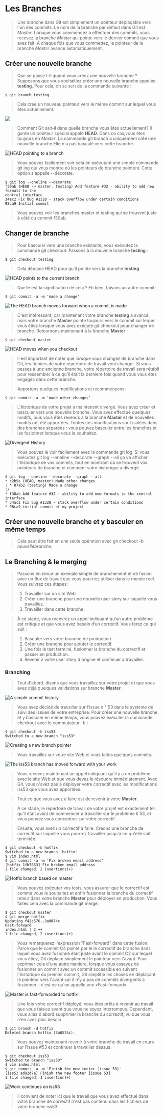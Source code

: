# Les Branches

>Une branche dans Git est simplement un pointeur déplaçable vers l'un des commits. Le nom de la branche par défaut dans Git est *Master*. Lorsque vous commencez à effectuer des commits, vous recevez la branche *Master* qui pointe vers le dernier commit que vous avez fait.
A chaque fois que vous commettez, le pointeur de la branche *Master* avance automatiquement.

## Créer une nouvelle branche
>Que se passe t-il quand vous créez une nouvelle branche ?
Supposons que vous souhaitiez créer une nouvelle branche appelée **testing**. Pour cela, on se sert de la commande suivante :
```shell
$ git branch testing
```
>Cela crée un nouveau pointeur vers le même commit sur lequel vous êtes actuellement.

![](assets/fig1.png?)
>Comment Git sait-il dans quelle branche vous êtes actuellement? Il garde un pointeur spécial appelé **HEAD**.
Dans ce cas,vous êtes toujours en *Master*. La commande git branch a uniquement créé une nouvelle branche.Elle n'a pas basculé vers cette branche.

![](assets/fig2.png? "HEAD pointing to a branch")
>Vous pouvez facilement voir cela en exécutant une simple commande git log qui vous montre où les pointeurs de branche pointent. Cette option s'appelle --decorate.
```shell
$ git log --oneline --decorate
f30ab (HEAD -> master, testing) Add feature #32 - ability to add new formats to the
central interface
34ac2 Fix bug #1328 - stack overflow under certain conditions
98ca9 Initial commit
```
>Vous pouvez voir les branches master et testing qui se trouvent juste à côté du commit f30ab.

## Changer de branche
>Pour basculer vers une branche existante, vous exécutez la commande git checkout. Passons à la nouvelle branche **testing** :
```shell
$ git checkout testing
```
>Cela déplace HEAD pour qu'il pointe vers la branche **testing**.

![](assets/fig3.png? "HEAD points to the current branch")
>Quelle est la signification de cela ? Eh bien, faisons un autre commit:
```shell
$ git commit -a -m 'made a change'
```
![](assets/fig4.png? "The HEAD branch moves forward when a commit is made")
>C'est intéressant, car maintenant votre branche **testing** a avancé, mais votre branche **Master** pointe toujours vers le commit sur lequel vous étiez lorsque vous avez exécuté git checkout pour changer de branche. Retournons maintenant à la branche **Master** :
```shell
$ git checkout master
```
![](assets/fig5.png? "HEAD moves when you checkout")
>Il est important de noter que lorsque vous changez de branche dans Git, les fichiers de votre répertoire de travail vont changer. Si vous passez à une ancienne branche, votre répertoire de travail sera rétabli pour ressembler à ce qu'il était la dernière fois quand vous vous êtes engagés dans cette branche.

>Apportons quelques modifications et recommençons:
```shell
$ git commit -a -m 'made other changes'
```
>L'historique de votre projet a maintenant divergé. Vous avez créer et basculer vers une nouvelle branche. Vous avez effectué quelques modifs, puis vous êtes revenus à la branche **Master** et de nouvelles modifs ont été apportées.
Toutes ces modifications sont isolées dans des branches séparées : vous pouvez basculer entre les branches et les fusionner lorsque vous le souhaitez.

![](assets/fig6.png? "Divergent History")
>Vous pouvez le voir facilement avec la commande git log. Si vous exécutez git log --oneline --decorate --graph --all ça va afficher l'historique de vos commits, tout en montrant où se trouvent vos pointeurs de branche et comment votre historique a divergé.
```shell
$ git log --oneline --decorate --graph --all
* c2b9e (HEAD, master) Made other changes
| * 87ab2 (testing) Made a change
|/
* f30ab Add feature #32 - ability to add new formats to the central interface
* 34ac2 Fix bug #1328 - stack overflow under certain conditions
* 98ca9 initial commit of my project
```
## Créer une nouvelle branche et y basculer en même temps
>Cela peut être fait en une seule opération avec git checkout -b
*nouvellebranche*.
## Le Branching & le merging
>Passons en revue un exemple simple de branchement et de fusion avec un flux de travail que vous pourriez utiliser dans
le monde réel. Vous suivrez ces étapes:
>1. Travailler sur un site Web.
>2. Créer une branche pour une nouvelle user story sur laquelle vous travaillez.
>3. Travailler dans cette branche.

>À ce stade, vous recevrez un appel indiquant qu’un autre problème est critique et que vous avez besoin d’un correctif. Vous ferez ce qui suit :
>1. Basculer vers votre branche de production.
>2. Créer une branche pour ajouter le correctif.
>3. Une fois le test terminé, fusionner la branche du correctif et passer en production.
>4. Revenir à votre user story d'origine et continuer à travailler.

### Branching
>Tout d'abord, disons que vous travaillez sur votre projet et que vous avez déjà quelques validations sur branche **Master**.

![](assets/fig7.png? "A simple commit history")

>Vous avez décidé de travailler sur l'issue n ° 53 dans le système de suivi des issues de votre entreprise. Pour créer une nouvelle branche et y basculer en même temps, vous pouvez exécuter la
commande checkout avec le commutateur -b :
```shell
$ git checkout -b iss53
Switched to a new branch "iss53"
```
![](assets/fig8.png? "Creating a new branch pointer")

>Vous travaillez sur votre site Web et vous faites quelques commits.

![](assets/fig9.png? "The iss53 branch has moved forward with your work")

>Vous recevez maintenant un appel indiquant qu'il y a un problème avec le site Web et que vous devez le résoudre immédiatement. Avec Git, vous n'avez pas à déployer votre correctif avec les modifications iss53 que vous avez apportées.

>Tout ce que vous avez à faire est de revenir à votre **Master**.

>À ce stade, le répertoire de travail de votre projet est exactement tel qu'il était avant de commencer à travailler
sur le problème # 53, et vous pouvez vous concentrer sur votre correctif.

>Ensuite, vous avez un correctif à faire. Créons une branche de correctif sur laquelle vous pourrez travailler jusqu'à ce qu'elle soit terminée:
```shell
$ git checkout -b hotfix
Switched to a new branch 'hotfix'
$ vim index.html
$ git commit -a -m 'Fix broken email address'
[hotfix 1fb7853] Fix broken email address
1 file changed, 2 insertions(+)
```
![](assets/fig10.png? "Hotfix branch based on master")
>Vous pouvez exécuter vos tests, vous assurer que le correctif est comme vous le souhaitez et enfin fusionner la branche du correctif retour dans votre branche **Master** pour déployer en production. Vous faites cela avec la commande git merge:
```shell
$ git checkout master
$ git merge hotfix
Updating f42c576..3a0874c
Fast-forward
index.html | 2 ++
1 file changed, 2 insertions(+)
```
>Vous remarquerez l'expression "Fast-forward" dans cette fusion. Parce que le commit C4 pointé par le
le correctif de branche dans lequel vous avez fusionné était juste avant le commit C2 sur lequel vous étiez, Git déplace simplement le pointeur vers l'avant. Pour exprimer cela d'une autre manière, lorsque vous essayez de fusionner un commit avec un commit accessible en suivant l'historique du premier commit, Git simplifie les choses en déplaçant le pointeur vers l'avant car il n'y a pas de commits divergents à fusionner - c'est ce qu'on appelle une «Fast-forward».

![](assets/fig11.png? "Master is fast-forwarded to hotfix")
>Une fois votre correctif déployé, vous êtes prêts à revenir au travail que vous faisiez avant que vous ne soyez interrompus. Cependant, vous allez d'abord supprimer la branche du correctif, vu que vous n'en avez plus besoin.
```shell
$ git branch -d hotfix
Deleted branch hotfix (3a0874c).
```
>Vous pouvez maintenant revenir à votre branche de travail en cours sur l'issue #53 et continuer à travailler dessus.

```shell
$ git checkout iss53
Switched to branch "iss53"
$ vim index.html
$ git commit -a -m 'Finish the new footer [issue 53]'
[iss53 ad82d7a] Finish the new footer [issue 53]
1 file changed, 1 insertion(+)
```
![](assets/fig12.png "Work continues on iss53")

>Il convient de noter ici que le travail que vous avez effectué dans votre branche de correctif n'est pas contenu dans les fichiers de votre branche iss53.






